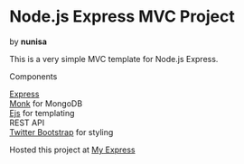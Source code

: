 <h1>Node.js Express MVC Project</h1>
by <strong>nunisa</strong>

This is a very simple MVC template for Node.js Express.

Components

<a href="http://expressjs.com/">Express</a><br>
<a href="https://github.com/Automattic/monk">Monk</a> for MongoDB<br>
<a href="http://www.embeddedjs.com/">Ejs</a> for templating<br>
REST API<br>
<a href="https://getbootstrap.com/">Twitter Bootstrap</a> for styling

Hosted this project at <a href="http://mynodedev.herokuapp.com/">My Express</a>